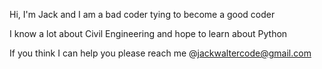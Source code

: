 Hi, I'm Jack and I am a bad coder tying to become a good coder

I know a lot about Civil Engineering and hope to learn about Python 

If you think I can help you please reach me @jackwaltercode@gmail.com


